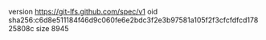 version https://git-lfs.github.com/spec/v1
oid sha256:c6d8e511184f46d9c060fe6e2bdc3f2e3b97581a105f2f3cfcfdfcd17825808c
size 8945
